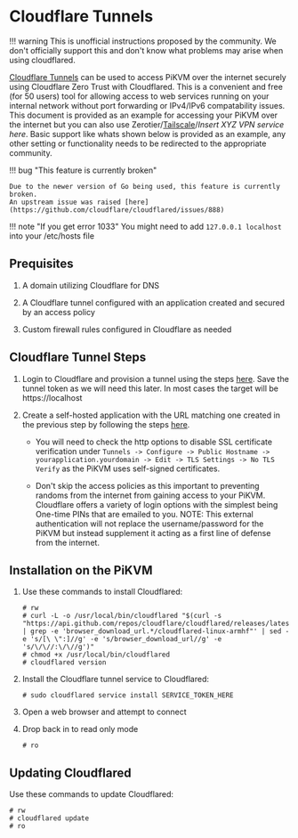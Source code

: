 # Cloudflare Tunnels

!!! warning
	This is unofficial instructions proposed by the community. We don't officially support this and don't know what problems may arise when using cloudflared.

[Cloudflare Tunnels](https://developers.cloudflare.com/cloudflare-one/connections/connect-apps/) can be used to access PiKVM over the internet securely using Cloudflare Zero Trust with Cloudflared. This is a convenient and free (for 50 users) tool for allowing access to web services running on your internal network without port forwarding or IPv4/IPv6 compatability issues. This document is provided as an example for accessing your PiKVM over the internet but you can also use Zerotier/[Tailscale](tailscale.md)/*Insert XYZ VPN service here*. Basic support like whats shown below is provided as an example, any other setting or functionality needs to be redirected to the appropriate community.

!!! bug "This feature is currently broken"

    Due to the newer version of Go being used, this feature is currently broken.
    An upstream issue was raised [here](https://github.com/cloudflare/cloudflared/issues/888)

!!! note "If you get error 1033"
    You might need to add `127.0.0.1 localhost` into your /etc/hosts file

## Prequisites
  
1. A domain utilizing Cloudflare for DNS

2. A Cloudflare tunnel configured with an application created and secured by an access policy

3. Custom firewall rules configured in Cloudflare as needed


## Cloudflare Tunnel Steps

1. Login to Cloudflare and provision a tunnel using the steps [here](https://developers.cloudflare.com/cloudflare-one/connections/connect-apps/install-and-setup/tunnel-guide/remote/). Save the tunnel token as we will need this later. In most cases the target will be https://localhost 

2. Create a self-hosted application with the URL matching one created in the previous step by following the steps [here](https://developers.cloudflare.com/cloudflare-one/applications/configure-apps/self-hosted-apps/). 

   * You will need to check the http options to disable SSL certificate verification under `Tunnels -> Configure -> Public Hostname -> yourapplication.yourdomain -> Edit -> TLS Settings -> No TLS Verify` as the PiKVM uses self-signed certificates.

   * Don't skip the access policies as this important to preventing randoms from the internet from gaining access to your PiKVM. Cloudflare offers a variety of login options with the simplest being One-time PINs that are emailed to you. NOTE: This external authentication will not replace the username/password for the PiKVM but instead supplement it acting as a first line of defense from the internet.
  

## Installation on the PiKVM

1. Use these commands to install Cloudflared:

    ```
    # rw
    # curl -L -o /usr/local/bin/cloudflared "$(curl -s "https://api.github.com/repos/cloudflare/cloudflared/releases/latest" | grep -e 'browser_download_url.*/cloudflared-linux-armhf"' | sed -e 's/[\ \":]//g' -e 's/browser_download_url//g' -e 's/\/\//:\/\//g')"
    # chmod +x /usr/local/bin/cloudflared
    # cloudflared version
    ```
    
2. Install the Cloudflare tunnel service to Cloudflared:
   
    ```
    # sudo cloudflared service install SERVICE_TOKEN_HERE
    ```
    

3. Open a web browser and attempt to connect

4. Drop back in to read only mode
   
    ```
    # ro
    ```

## Updating Cloudflared

Use these commands to update Cloudflared:
  
```
# rw
# cloudflared update
# ro
```
